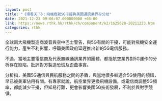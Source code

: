 ```yaml
---
layout: post
title: "《環看天下》：飛機商就5G干擾與美國通訊業界存分歧"
date: 2021-12-23 09:06:07.000000000 +08:00
link: https://news.rthk.hk/rthk/ch/component/k2/1625628-20211223.htm
categories: rthk
---
```


全球兩大飛機製造商波音與空中巴士警告，與5G有關的干擾，可能對飛機安全運行能力，產生不利影響，呼籲美國政府延遲推出新的5G電信服務。

不過，當地主要電信商及代表無線通訊業界的團體，都指航空業界對5G運作的分析存在缺陷，批評對方製造恐慌及歪曲事實。

分析指，美國5G通信與民航服務之間的矛盾，與當地很多較適合5G使用的頻譜，早已被美軍佔用有關。有專家就說，航空業界更換飛機設備，或電信商調整5G頻率，都能減少干擾，但知易行難，更會影響美國5G技術發展，不利於與對手競爭。
